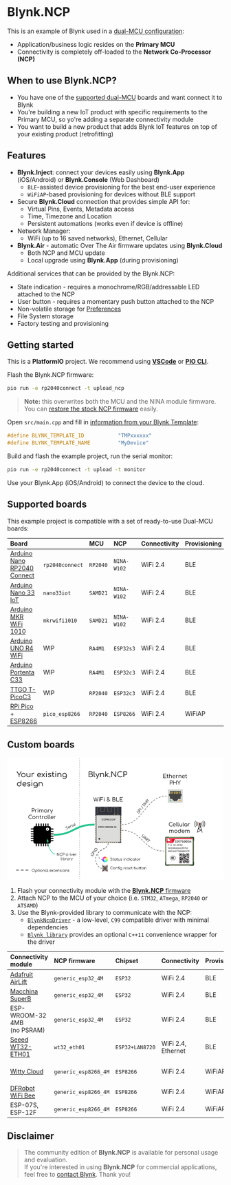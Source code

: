 # Blynk.NCP

This is an example of Blynk used in a [dual-MCU configuration](https://docs.google.com/presentation/d/1aP2sQWB0J9EWj8Y1h5qeyfm2aFwaNSUKnCE-k7zxVnk/present):

- Application/business logic resides on the **Primary MCU**
- Connectivity is completely off-loaded to the **Network Co-Processor (NCP)**

## When to use Blynk.NCP?

- You have one of the [supported dual-MCU](#supported-boards) boards and want connect it to Blynk
- You're building a new IoT product with specific requirements to the Primary MCU, so yo're adding a separate connectivity module
- You want to build a new product that adds Blynk IoT features on top of your existing product (retrofitting)

## Features

- **Blynk.Inject**: connect your devices easily using **Blynk.App** (iOS/Android) or **Blynk.Console** (Web Dashboard)
  - `BLE`-assisted device provisioning for the best end-user experience
  - `WiFiAP`-based provisioning for devices without BLE support
- Secure **Blynk.Cloud** connection that provides simple API for:
  - Virtual Pins, Events, Metadata access
  - Time, Timezone and Location
  - Persistent automations (works even if device is offline)
- Network Manager:
  - WiFi (up to 16 saved networks), Ethernet, Cellular
- **Blynk.Air** - automatic Over The Air firmware updates using **Blynk.Cloud**
  - Both NCP and MCU update
  - Local upgrade using **Blynk.App** (during provisioning)

Additional services that can be provided by the Blynk.NCP:

- State indication - requires a monochrome/RGB/addressable LED attached to the NCP
- User button - requires a momentary push button attached to the NCP
- Non-volatile storage for [Preferences](https://github.com/vshymanskyy/Preferences)
- File System storage
- Factory testing and provisioning

## Getting started

This is a **PlatformIO** project. We recommend using [**VSCode**][pio_vscode] or [**PIO CLI**][pio_cli].  

Flash the Blynk.NCP firmware:

```sh
pio run -e rp2040connect -t upload_ncp
```

> **Note:** this overwrites both the MCU and the NINA module firmware.  
You can [restore the stock NCP firmware][restore] easily.

Open `src/main.cpp` and fill in [information from your Blynk Template](https://bit.ly/BlynkInject):

```cpp
#define BLYNK_TEMPLATE_ID           "TMPxxxxxx"
#define BLYNK_TEMPLATE_NAME         "MyDevice"
```

Build and flash the example project, run the serial monitor:

```sh
pio run -e rp2040connect -t upload -t monitor
```

Use your Blynk.App (iOS/Android) to connect the device to the cloud.


## Supported boards

This example project is compatible with a set of ready-to-use Dual-MCU boards:

Board                            |                 | MCU      | NCP         | Connectivity | Provisioning
:--                              | ---             | :---     | :---        | ---          | ---
[Arduino Nano RP2040 Connect][1] | `rp2040connect` | `RP2040` | `NINA-W102` | WiFi 2.4     | BLE
[Arduino Nano 33 IoT][2]         | `nano33iot`     | `SAMD21` | `NINA-W102` | WiFi 2.4     | BLE
[Arduino MKR WiFi 1010][3]       | `mkrwifi1010`   | `SAMD21` | `NINA-W102` | WiFi 2.4     | BLE
[Arduino UNO R4 WiFi][4]         | WIP             | `RA4M1`  | `ESP32s3`   | WiFi 2.4     | BLE
[Arduino Portenta C33][5]        | WIP             | `RA4M1`  | `ESP32c3`   | WiFi 2.4     | BLE
[TTGO T-PicoC3][6]               | WIP             | `RP2040` | `ESP32c3`   | WiFi 2.4     | BLE
[RPi Pico][7] + [ESP8266][8]     | `pico_esp8266`  | `RP2040` | `ESP8266`   | WiFi 2.4     | WiFiAP

## Custom boards

![Blynk.NCP connection](docs/BlynkNCP.png)

1. Flash your connectivity module with the [**Blynk.NCP** firmware](https://github.com/blynkkk/BlynkNcpDriver/releases/latest)
2. Attach NCP to the MCU of your choice (i.e. `STM32`, `ATmega`, `RP2040` or `ATSAMD`)
3. Use the Blynk-provided library to communicate with the NCP:
   - [`BlynkNcpDriver`](https://github.com/blynkkk/BlynkNcpDriver) - a low-level, `C99` compatible driver with minimal dependencies
   - [`Blynk library`](https://github.com/blynkkk/blynk-library) provides an optional `C++11` convenience wrapper for the driver

Connectivity module              | NCP firmware         | Chipset         | Connectivity | Provisioning | Interaction
:--                              | :---                 | :---            | ---          | ---          | ---
[Adafruit AirLift][20]           | `generic_esp32_4M`   | `ESP32`         | WiFi 2.4     | BLE          | RGB LED
[Macchina SuperB][21]            | `generic_esp32_4M`   | `ESP32`         | WiFi 2.4     | BLE          | Blue LED
ESP-WROOM-32 4MB<br>(no PSRAM)   | `generic_esp32_4M`   | `ESP32`         | WiFi 2.4     | BLE          |
[Seeed WT32-ETH01][22]           | `wt32_eth01`         | `ESP32+LAN8720` | WiFi 2.4, Ethernet | BLE    |
[Witty Cloud][23]                | `generic_esp8266_4M` | `ESP8266`       | WiFi 2.4     | WiFiAP       | RGB LED, User Button
[DFRobot WiFi Bee][24]           | `generic_esp8266_4M` | `ESP8266`       | WiFi 2.4     | WiFiAP       | User Button
ESP-07S, ESP-12F                 | `generic_esp8266_4M` | `ESP8266`       | WiFi 2.4     | WiFiAP       |


## Disclaimer

> The community edition of **Blynk.NCP** is available for personal usage and evaluation.  
If you're interested in using **Blynk.NCP** for commercial applications, feel free to [contact Blynk][blynk_sales]. Thank you!


[blynk_sales]: https://blynk.io/en/contact-us-business
[pio_vscode]: https://docs.platformio.org/en/stable/integration/ide/vscode.html#ide-vscode
[pio_cli]: https://docs.platformio.org/en/stable/core/index.html
[restore]: ./docs/RestoreFirmware.md

[1]: https://store.arduino.cc/products/arduino-nano-rp2040-connect
[2]: https://store.arduino.cc/products/arduino-nano-33-iot
[3]: https://store.arduino.cc/products/arduino-mkr-wifi-1010
[4]: https://store-usa.arduino.cc/pages/unor4
[5]: https://www.arduino.cc/pro/hardware-product-portenta-c33
[6]: https://www.lilygo.cc/products/lilygo%C2%AE-t-picoc3-esp32-c3-rp2040-1-14-inch-lcd-st7789v
[7]: https://www.raspberrypi.com/products/raspberry-pi-pico
[8]: https://www.waveshare.com/pico-esp8266.htm

[20]: https://www.adafruit.com/product/4201
[21]: https://www.macchina.cc/catalog/m2-accessories/superb
[22]: https://www.seeedstudio.com/Ethernet-module-based-on-ESP32-series-WT32-ETH01-p-4736.html
[23]: https://protosupplies.com/product/esp8266-witty-cloud-esp-12f-wifi-module/
[24]: https://www.dfrobot.com/product-1279.html
